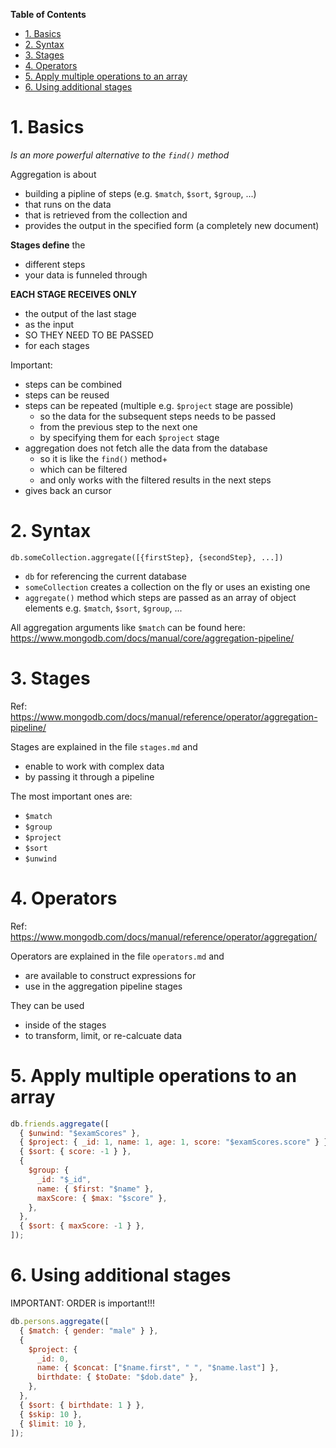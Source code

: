 **Table of Contents**

- [1. Basics](#1-basics)
- [2. Syntax](#2-syntax)
- [3. Stages](#3-stages)
- [4. Operators](#4-operators)
- [5. Apply multiple operations to an array](#5-apply-multiple-operations-to-an-array)
- [6. Using additional stages](#6-using-additional-stages)

# 1. Basics

_Is an more powerful alternative to the `find()` method_

Aggregation is about

- building a pipline of steps (e.g. `$match`, `$sort`, `$group`, ...)
- that runs on the data
- that is retrieved from the collection and
- provides the output in the specified form (a completely new document)

**Stages define** the

- different steps
- your data is funneled through

**EACH STAGE RECEIVES ONLY**

- the output of the last stage
- as the input
- SO THEY NEED TO BE PASSED
- for each stages

Important:

- steps can be combined
- steps can be reused
- steps can be repeated (multiple e.g. `$project` stage are possible)
  - so the data for the subsequent steps needs to be passed
  - from the previous step to the next one
  - by specifying them for each `$project` stage
- aggregation does not fetch alle the data from the database
  - so it is like the `find()` method+
  - which can be filtered
  - and only works with the filtered results in the next steps
- gives back an cursor

# 2. Syntax

`db.someCollection.aggregate([{firstStep}, {secondStep}, ...])`

- `db` for referencing the current database
- `someCollection` creates a collection on the fly or uses an existing one
- `aggregate()` method which steps are passed as an array of object elements e.g. `$match`, `$sort`, `$group`, ...

All aggregation arguments like `$match` can be found here:
https://www.mongodb.com/docs/manual/core/aggregation-pipeline/

# 3. Stages

Ref: https://www.mongodb.com/docs/manual/reference/operator/aggregation-pipeline/

Stages are explained in the file `stages.md` and

- enable to work with complex data
- by passing it through a pipeline

The most important ones are:

- `$match`
- `$group`
- `$project`
- `$sort`
- `$unwind`

# 4. Operators

Ref: https://www.mongodb.com/docs/manual/reference/operator/aggregation/

Operators are explained in the file `operators.md` and

- are available to construct expressions for
- use in the aggregation pipeline stages

They can be used

- inside of the stages
- to transform, limit, or re-calcuate data

# 5. Apply multiple operations to an array

```javascript
db.friends.aggregate([
  { $unwind: "$examScores" },
  { $project: { _id: 1, name: 1, age: 1, score: "$examScores.score" } },
  { $sort: { score: -1 } },
  {
    $group: {
      _id: "$_id",
      name: { $first: "$name" },
      maxScore: { $max: "$score" },
    },
  },
  { $sort: { maxScore: -1 } },
]);
```

# 6. Using additional stages

IMPORTANT: ORDER is important!!!

```javascript
db.persons.aggregate([
  { $match: { gender: "male" } },
  {
    $project: {
      _id: 0,
      name: { $concat: ["$name.first", " ", "$name.last"] },
      birthdate: { $toDate: "$dob.date" },
    },
  },
  { $sort: { birthdate: 1 } },
  { $skip: 10 },
  { $limit: 10 },
]);
```
